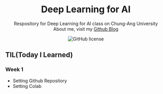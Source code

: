 <div align="center">
  
  # Deep Learning for AI

  Respository for Deep Learning for AI class on Chung-Ang University  
  About me, visit my [Github Blog](jeongho0715.github.io)
  
  ![GitHub license](https://img.shields.io/github/license/jeongho0715/test1)
</div>

## TIL(Today I Learned)
### Week 1
- Setting Github Repository
- Setting Colab